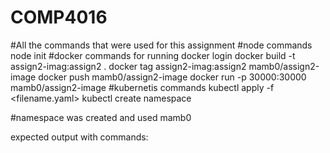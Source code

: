 # COMP4016

#All the commands that were used for this assignment
#node commands
node init
#docker commands for running
docker login 
docker build -t assign2-imag:assign2 .
docker tag assign2-imag:assign2 mamb0/assign2-image
docker push mamb0/assign2-image
docker run -p 30000:30000 mamb0/assign2-image
#kubernetis commands
kubectl apply -f <filename.yaml>
kubectl create namespace <your-username>

#namespace was created and used
mamb0

expected output with commands:

